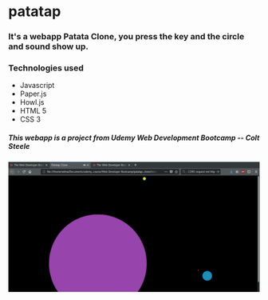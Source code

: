 # patatap

<h3>It's a webapp Patata Clone, you press the key and the circle and sound show up.</h3>

<h3>Technologies used</h3>

<ul>
  <li>Javascript</li>
  <li>Paper.js</li>
  <li>Howl.js</li>
  <li>HTML 5</li>
  <li>CSS 3</li>
</ul>

<h5>This webapp is a project from Udemy Web Development Bootcamp -- Colt Steele</h5>

![Patatap Clone main](https://github.com/wallysonlima/patatap/blob/master/printscreens/patatap_clone.png)

